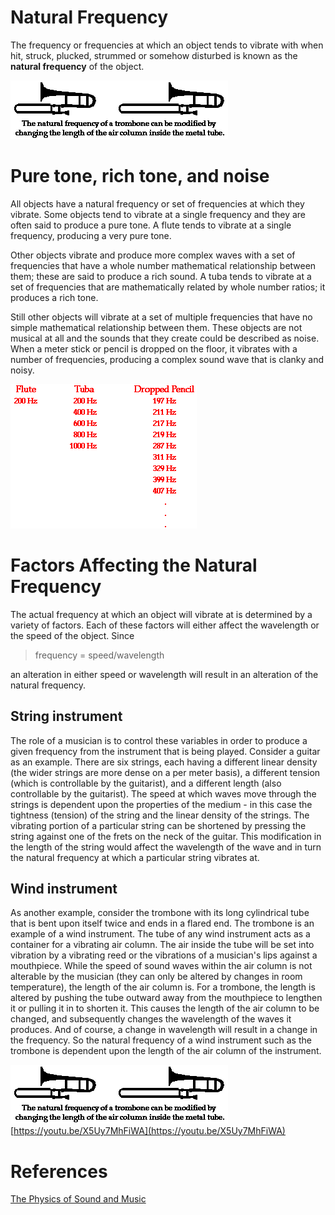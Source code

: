 # Natural Frequency

The frequency or frequencies at which an object tends to vibrate with when hit, struck, plucked, strummed or somehow disturbed is known as the **natural frequency** of the object.

![](images/Untitled-8f31d3db-d322-4058-a6a8-899e20c9161f.png)
# Pure tone, rich tone, and noise

All objects have a natural frequency or set of frequencies at which they vibrate. Some objects tend to vibrate at a single frequency and they are often said to produce a pure tone. A flute tends to vibrate at a single frequency, producing a very pure tone. 

Other objects vibrate and produce more complex waves with a set of frequencies that have a whole number mathematical relationship between them; these are said to produce a rich sound. A tuba tends to vibrate at a set of frequencies that are mathematically related by whole number ratios; it produces a rich tone. 

Still other objects will vibrate at a set of multiple frequencies that have no simple mathematical relationship between them. These objects are not musical at all and the sounds that they create could be described as noise. When a meter stick or pencil is dropped on the floor, it vibrates with a number of frequencies, producing a complex sound wave that is clanky and noisy.

![](images/Untitled-853a0222-9701-41d6-9dc1-04c0650da9e9.png)
# Factors Affecting the Natural Frequency

The actual frequency at which an object will vibrate at is determined by a variety of factors. Each of these factors will either affect the wavelength or the speed of the object. Since

> frequency = speed/wavelength

an alteration in either speed or wavelength will result in an alteration of the natural frequency. 

## String instrument

The role of a musician is to control these variables in order to produce a given frequency from the instrument that is being played. Consider a guitar as an example. There are six strings, each having a different linear density (the wider strings are more dense on a per meter basis), a different tension (which is controllable by the guitarist), and a different length (also controllable by the guitarist). The speed at which waves move through the strings is dependent upon the properties of the medium - in this case the tightness (tension) of the string and the linear density of the strings. The vibrating portion of a particular string can be shortened by pressing the string against one of the frets on the neck of the guitar. This modification in the length of the string would affect the wavelength of the wave and in turn the natural frequency at which a particular string vibrates at.

## Wind instrument

As another example, consider the trombone with its long cylindrical tube that is bent upon itself twice and ends in a flared end. The trombone is an example of a wind instrument. The tube of any wind instrument acts as a container for a vibrating air column. The air inside the tube will be set into vibration by a vibrating reed or the vibrations of a musician's lips against a mouthpiece. While the speed of sound waves within the air column is not alterable by the musician (they can only be altered by changes in room temperature), the length of the air column is. For a trombone, the length is altered by pushing the tube outward away from the mouthpiece to lengthen it or pulling it in to shorten it. This causes the length of the air column to be changed, and subsequently changes the wavelength of the waves it produces. And of course, a change in wavelength will result in a change in the frequency. So the natural frequency of a wind instrument such as the trombone is dependent upon the length of the air column of the instrument.

![](images/Untitled-962e9bf3-c01e-4a91-9fd4-576ab150909b.png)
[https://youtu.be/X5Uy7MhFiWA](https://youtu.be/X5Uy7MhFiWA)

# References

[The Physics of Sound and Music](https://www.physicsclassroom.com/Class/sound/u11l4a.cfm#length)